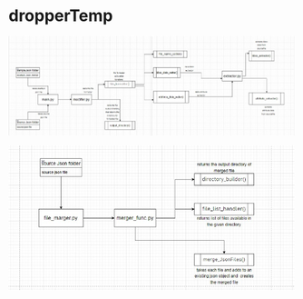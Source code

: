 # dropperTemp
![alt text](img/assignment1.jpg?raw=true "Title")


![alt text](img/ass2.jpg?raw=true "Title")

